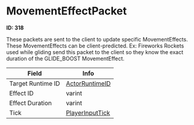 # MovementEffectPacket

__ID: 318__

These packets are sent to the client to update specific MovementEffects. These MovementEffects can be client-predicted. Ex: Fireworks Rockets used while gliding send this packet to the client so they know the exact duration of the GLIDE_BOOST MovementEffect.

<table><thead><tr><th>Field</th><th>Info</th></tr></thead><tbody>
<tr><td>Target Runtime ID</td><td><a href="../types/ActorRuntimeID.md">ActorRuntimeID</a></td></tr>
<tr><td>Effect ID</td><td>varint</td></tr>
<tr><td>Effect Duration</td><td>varint</td></tr>
<tr><td>Tick</td><td><a href="../types/PlayerInputTick.md">PlayerInputTick</a></td></tr>
</tbody></table>